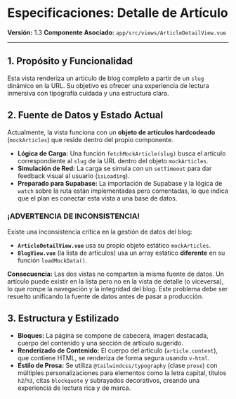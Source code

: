 # Especificaciones: Detalle de Artículo

**Versión:** 1.3
**Componente Asociado:** `app/src/views/ArticleDetailView.vue`

---

## 1. Propósito y Funcionalidad

Esta vista renderiza un artículo de blog completo a partir de un `slug` dinámico en la URL. Su objetivo es ofrecer una experiencia de lectura inmersiva con tipografía cuidada y una estructura clara.

## 2. Fuente de Datos y Estado Actual

Actualmente, la vista funciona con un **objeto de artículos hardcodeado** (`mockArticles`) que reside dentro del propio componente.

- **Lógica de Carga:** Una función `fetchMockArticle(slug)` busca el artículo correspondiente al `slug` de la URL dentro del objeto `mockArticles`.
- **Simulación de Red:** La carga se simula con un `setTimeout` para dar feedback visual al usuario (`isLoading`).
- **Preparado para Supabase:** La importación de Supabase y la lógica de `watch` sobre la ruta están implementadas pero comentadas, lo que indica que el plan es conectar esta vista a una base de datos.

### ¡ADVERTENCIA DE INCONSISTENCIA!

Existe una inconsistencia crítica en la gestión de datos del blog:

- **`ArticleDetailView.vue`** usa su propio objeto estático `mockArticles`.
- **`BlogView.vue`** (la lista de artículos) usa un array estático **diferente** en su función `loadMockData()`.

**Consecuencia:** Las dos vistas no comparten la misma fuente de datos. Un artículo puede existir en la lista pero no en la vista de detalle (o viceversa), lo que rompe la navegación y la integridad del blog. Este problema debe ser resuelto unificando la fuente de datos antes de pasar a producción.

## 3. Estructura y Estilizado

- **Bloques:** La página se compone de cabecera, imagen destacada, cuerpo del contenido y una sección de artículo sugerido.
- **Renderizado de Contenido:** El cuerpo del artículo (`article.content`), que contiene HTML, se renderiza de forma segura usando `v-html`.
- **Estilo de Prosa:** Se utiliza `@tailwindcss/typography` (clase `prose`) con múltiples personalizaciones para elementos como la letra capital, títulos `h2`/`h3`, citas `blockquote` y subrayados decorativos, creando una experiencia de lectura rica y de marca.
